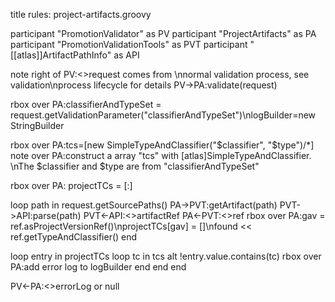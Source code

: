 title rules: project-artifacts.groovy

participant "PromotionValidator" as PV
participant "ProjectArtifacts" as PA
participant "PromotionValidationTools" as PVT
participant "[[atlas]]ArtifactPathInfo" as API

note right of PV:<<ValidationRequest>>request comes from \nnormal validation process, see validation\nprocess lifecycle for details
PV->PA:validate(request)

rbox over PA:classifierAndTypeSet = request.getValidationParameter("classifierAndTypeSet")\nlogBuilder=new StringBuilder

rbox over PA:tcs=[new SimpleTypeAndClassifier("$classifier", "$type")/*]
note over PA:construct a array "tcs" with [atlas]SimpleTypeAndClassifier. \nThe $classifier and $type are from "classifierAndTypeSet"

rbox over PA: projectTCs = [:]

loop path in request.getSourcePaths()
PA->PVT:getArtifact(path)
PVT->API:parse(path)
PVT<-API:<<ArtifactRef>>artifactRef
PA<-PVT:<<ArtifactRef>>ref
rbox over PA:gav = ref.asProjectVersionRef()\nprojectTCs[gav] = []\nfound << ref.getTypeAndClassifier()
end

loop entry in projectTCs
loop tc in tcs
alt !entry.value.contains(tc)
rbox over PA:add error log to logBuilder
end
end
end


PV<-PA:<<String>>errorLog or null